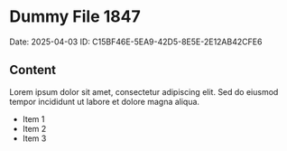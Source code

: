 # Dummy File 1847

Date: 2025-04-03
ID: C15BF46E-5EA9-42D5-8E5E-2E12AB42CFE6

## Content

Lorem ipsum dolor sit amet, consectetur adipiscing elit.
Sed do eiusmod tempor incididunt ut labore et dolore magna aliqua.

* Item 1
* Item 2
* Item 3

